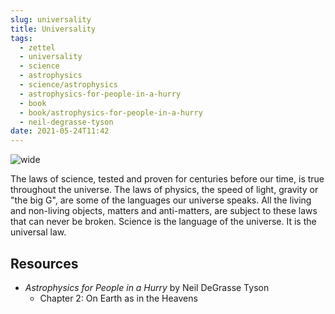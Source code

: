 ```yaml
---
slug: universality
title: Universality
tags:
  - zettel
  - universality
  - science
  - astrophysics
  - science/astrophysics
  - astrophysics-for-people-in-a-hurry
  - book
  - book/astrophysics-for-people-in-a-hurry
  - neil-degrasse-tyson
date: 2021-05-24T11:42
---
```



![wide](https://cdn.pixabay.com/photo/2017/09/12/11/56/universe-2742113_1280.jpg "image from Pixabay (cc)")

The laws of science, tested and proven for centuries before our time, is true
throughout the universe. The laws of physics, the speed of light, gravity or
"the big G", are some of the languages our universe speaks. All the living and
non-living objects, matters and anti-matters, are subject to these laws that can
never be broken. Science is the language of the universe. It is the universal
law.

## Resources

- _Astrophysics for People in a Hurry_ by Neil DeGrasse Tyson
  - Chapter 2: On Earth as in the Heavens
